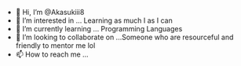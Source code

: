 - 👋 Hi, I’m @Akasukiii8
- 👀 I’m interested in ... Learning as much I as I can
- 🌱 I’m currently learning ... Programming Languages
- 💞️ I’m looking to collaborate on ...Someone who are resourceful and friendly to mentor me lol
- 📫 How to reach me ... 

<!---
Akasukiii8/Akasukiii8 is a ✨ special ✨ repository because its `README.md` (this file) appears on your GitHub profile.
You can click the Preview link to take a look at your changes.
--->

